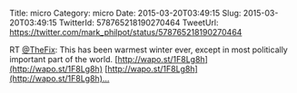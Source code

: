 Title: micro
Category: micro
Date: 2015-03-20T03:49:15
Slug: 2015-03-20T03:49:15
TwitterId: 578765218190270464
TweetUrl: https://twitter.com/mark_philpot/status/578765218190270464

RT [@TheFix](https://twitter.com/TheFix): This has been warmest winter ever, except in most politically important part of the world. [http://wapo.st/1F8Lg8h](http://wapo.st/1F8Lg8h) [http://wapo.st/1F8Lg8h](http://wapo.st/1F8Lg8h)…